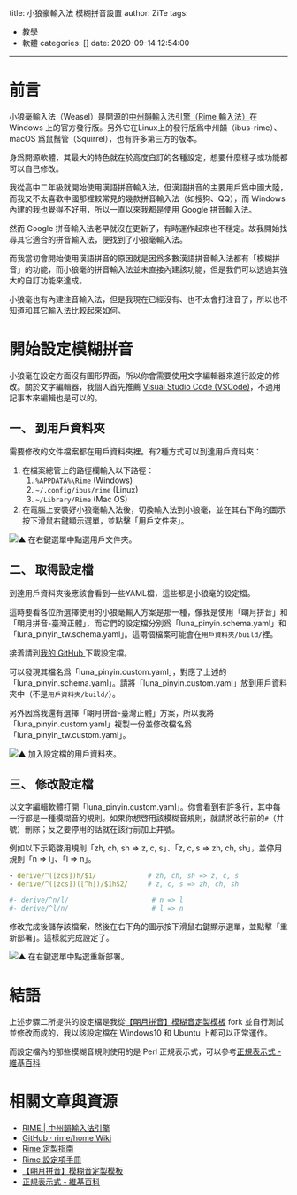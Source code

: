 title: 小狼豪輸入法 模糊拼音設置
author: ZiTe
tags:
  - 教學
  - 軟體
categories: []
date: 2020-09-14 12:54:00
---
# 前言

小狼毫輸入法（Weasel）是開源的[中州韻輸入法引擎（Rime 輸入法）](https://rime.im/)在 Windows 上的官方發行版。另外它在Linux上的發行版爲中州韻（ibus-rime）、macOS 爲鼠鬚管（Squirrel），也有許多第三方的版本。

身爲開源軟體，其最大的特色就在於高度自訂的各種設定，想要什麼樣子或功能都可以自己修改。

<!--more-->

我從高中二年級就開始使用漢語拼音輸入法，但漢語拼音的主要用戶爲中國大陸，而我又不太喜歡中國那裡較常見的幾款拼音輸入法（如搜狗、QQ），而 Windows 內建的我也覺得不好用，所以一直以來我都是使用 Google 拼音輸入法。

然而 Google 拼音輸入法老早就沒在更新了，有時運作起來也不穩定。故我開始找尋其它適合的拼音輸入法，便找到了小狼毫輸入法。

而我當初會開始使用漢語拼音的原因就是因爲多數漢語拼音輸入法都有「模糊拼音」的功能，而小狼毫的拼音輸入法並未直接內建該功能，但是我們可以透過其強大的自訂功能來達成。

小狼毫也有內建注音輸入法，但是我現在已經沒有、也不太會打注音了，所以也不知道和其它輸入法比較起來如何。

# 開始設定模糊拼音

小狼毫在設定方面沒有圖形界面，所以你會需要使用文字編輯器來進行設定的修改。關於文字編輯器，我個人首先推薦 [Visual Studio Code (VSCode)](https://code.visualstudio.com/)，不過用記事本來編輯也是可以的。

## 一、 到用戶資料夾

需要修改的文件檔案都在用戶資料夾裡。有2種方式可以到達用戶資料夾：

1. 在檔案總管上的路徑欄輸入以下路徑：
   1. `%APPDATA%\Rime` (Windows)
   2. `~/.config/ibus/rime`  (Linux)
   3. `~/Library/Rime`  (Mac OS)
2. 在電腦上安裝好小狼毫輸入法後，切換輸入法到小狼毫，並在其右下角的圖示按下滑鼠右鍵顯示選單，並點擊「用戶文件夾」。

![▲ 在右鍵選單中點選用戶文件夾。](https://1.bp.blogspot.com/-iueiNPsmSM0/X172CNmVbqI/AAAAAAAACm8/BNsoDld4biYAgqkl9V3pGt8ZFiqLD-1WgCPcBGAsYHg/s272/rime-%25E5%258F%25B3%25E9%258D%25B5%25E9%2581%25B8%25E5%2596%25AE-1.png)

## 二、 取得設定檔

到達用戶資料夾後應該會看到一些YAML檔，這些都是小狼毫的設定檔。

這時要看各位所選擇使用的小狼毫輸入方案是那一種，像我是使用「朙月拼音」和「朙月拼音-臺灣正體」，而它們的設定檔分別爲「luna_pinyin.schema.yaml」和「luna_pinyin_tw.schema.yaml」。這兩個檔案可能會在`用戶資料夾/build/`裡。

接着請到[我的 GitHub ](https://gist.github.com/ziteh/beac7b7038652b79864fbab7a7254183)下載設定檔。

可以發現其檔名爲「luna_pinyin.custom.yaml」，對應了上述的「luna_pinyin.schema.yaml」。請將「luna_pinyin.custom.yaml」放到用戶資料夾中（不是`用戶資料夾/build/`）。

另外因爲我還有選擇「朙月拼音-臺灣正體」方案，所以我將「luna_pinyin.custom.yaml」複製一份並修改檔名爲「luna_pinyin_tw.custom.yaml」。

![▲ 加入設定檔的用戶資料夾。](https://1.bp.blogspot.com/-PM-9gfp0-ho/X172CCwKZHI/AAAAAAAACm8/U9OoEY-gKFEzN4b_ZaGeT5Kk0kg7hI5PwCPcBGAsYHg/s264/rime-%25E7%2594%25A8%25E6%2588%25B6%25E8%25B3%2587%25E6%2596%2599%25E5%25A4%25BE-1.png)

## 三、 修改設定檔

以文字編輯軟體打開「luna_pinyin.custom.yaml」。你會看到有許多行，其中每一行都是一種模糊音的規則。如果你想啓用該模糊音規則，就請將改行前的`#`（井號）刪除；反之要停用的話就在該行前加上井號。

例如以下示範啓用規則「zh, ch, sh => z, c, s」、「z, c, s => zh, ch, sh」，並停用規則「n => l」、「l => n」。
```yaml
- derive/^([zcs])h/$1/             # zh, ch, sh => z, c, s
- derive/^([zcs])([^h])/$1h$2/     # z, c, s => zh, ch, sh

#- derive/^n/l/                     # n => l
#- derive/^l/n/                     # l => n
```

修改完成後儲存該檔案，然後在右下角的圖示按下滑鼠右鍵顯示選單，並點擊「重新部署」。這樣就完成設定了。

![▲ 在右鍵選單中點選重新部署。](https://1.bp.blogspot.com/-eH1rXjLq344/X172CCCFjQI/AAAAAAAACm8/0aPqPZ75mdUFHa8tHO4OypI6W8mzO86RgCPcBGAsYHg/s255/rime-%25E5%258F%25B3%25E9%258D%25B5%25E9%2581%25B8%25E5%2596%25AE-2.png)

# 結語

上述步驟二所提供的設定檔是我從[【朙月拼音】模糊音定製模板](https://gist.github.com/lotem/2320943) fork 並自行測試並修改而成的，我以該設定檔在 Windows10 和 Ubuntu 上都可以正常運作。

而設定檔內的那些模糊音規則使用的是 Perl 正規表示式，可以參考[正規表示式 - 維基百科](https://zh.wikipedia.org/wiki/%E6%AD%A3%E5%88%99%E8%A1%A8%E8%BE%BE%E5%BC%8F#PCRE%E8%A1%A8%E9%81%94%E5%BC%8F%E5%85%A8%E9%9B%86)

# 相關文章與資源
* [RIME | 中州韻輸入法引擎](https://rime.im/)
* [GitHub · rime/home Wiki](https://github.com/rime/home/wiki)
* [Rime 定製指南](https://github.com/rime/home/wiki/CustomizationGuide#%E6%9C%99%E6%9C%88%E6%8B%BC%E9%9F%B3%E6%A8%A1%E7%B3%8A%E9%9F%B3%E5%AE%9A%E8%A3%BD%E6%A8%A1%E6%9D%BF)
* [Rime 設定項手冊](https://github.com/LEOYoon-Tsaw/Rime_collections/blob/master/Rime_description.md)
* [【朙月拼音】模糊音定製模板](https://gist.github.com/lotem/2320943)
* [正規表示式 - 維基百科](https://zh.wikipedia.org/wiki/%E6%AD%A3%E5%88%99%E8%A1%A8%E8%BE%BE%E5%BC%8F#PCRE%E8%A1%A8%E9%81%94%E5%BC%8F%E5%85%A8%E9%9B%86)
